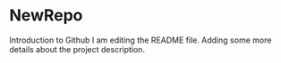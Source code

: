 # NewRepo
Introduction to Github
I am editing the README file. Adding some more details about the project description.
